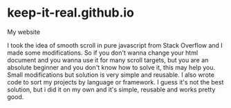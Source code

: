 # keep-it-real.github.io
My website

I took the idea of smooth scroll in pure javascript from Stack Overflow and I made some modifications. So if you don't wanna change your html document and you wanna use it for many scroll targets, but you are an absolute beginner and you don't know how to solve it, this may help you. Small modifications but solution is very simple and reusable. I also wrote code to sort my projects by language or framework. I guess it's not the best solution, but i did it on my own and it's simple, reusable and works pretty good.
